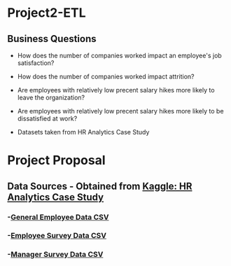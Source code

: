 # Project2-ETL

## Business Questions

- How does the number of companies worked impact an employee's job satisfaction?

- How does the number of companies worked impact attrition?

- Are employees with relatively low precent salary hikes more likely to leave the organization?

- Are employees with relatively low precent salary hikes more likely to be dissatisfied at work?


- Datasets taken from HR Analytics Case Study 

	
# Project Proposal

## Data Sources - Obtained from [Kaggle: HR Analytics Case Study](https://www.kaggle.com/datasets/vjchoudhary7/hr-analytics-case-study)
### -[General Employee Data CSV](https://www.kaggle.com/datasets/vjchoudhary7/hr-analytics-case-study?select=general_data.csv)
### -[Employee Survey Data CSV](https://www.kaggle.com/datasets/vjchoudhary7/hr-analytics-case-study?select=employee_survey_data.csv)
### -[Manager Survey Data CSV](https://www.kaggle.com/datasets/vjchoudhary7/hr-analytics-case-study?select=manager_survey_data.csv)


